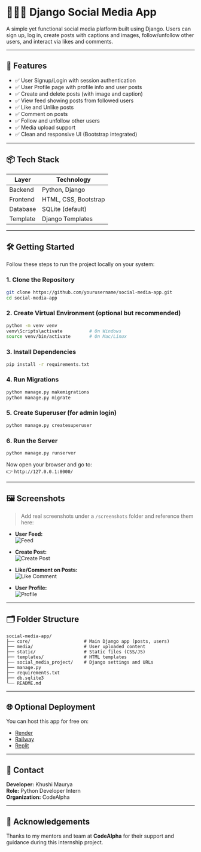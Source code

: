 # 🧑‍🤝‍🧑 Django Social Media App

A simple yet functional social media platform built using Django. Users can sign up, log in, create posts with captions and images, follow/unfollow other users, and interact via likes and comments.

---

## 🚀 Features

- ✅ User Signup/Login with session authentication
- ✅ User Profile page with profile info and user posts
- ✅ Create and delete posts (with image and caption)
- ✅ View feed showing posts from followed users
- ✅ Like and Unlike posts
- ✅ Comment on posts
- ✅ Follow and unfollow other users
- ✅ Media upload support
- ✅ Clean and responsive UI (Bootstrap integrated)

---

## 📦 Tech Stack

| Layer        | Technology           |
|--------------|----------------------|
| Backend      | Python, Django       |
| Frontend     | HTML, CSS, Bootstrap |
| Database     | SQLite (default)     |
| Template     | Django Templates     |

---

## 🛠️ Getting Started

Follow these steps to run the project locally on your system:

### 1. Clone the Repository
```bash
git clone https://github.com/yourusername/social-media-app.git
cd social-media-app
```

### 2. Create Virtual Environment (optional but recommended)
```bash
python -m venv venv
venv\Scripts\activate          # On Windows
source venv/bin/activate       # On Mac/Linux
```

### 3. Install Dependencies
```bash
pip install -r requirements.txt
```

### 4. Run Migrations
```bash
python manage.py makemigrations
python manage.py migrate
```

### 5. Create Superuser (for admin login)
```bash
python manage.py createsuperuser
```

### 6. Run the Server
```bash
python manage.py runserver
```

Now open your browser and go to:  
👉 `http://127.0.0.1:8000/`

---

## 🖼️ Screenshots

> Add real screenshots under a `/screenshots` folder and reference them here:

- **User Feed:**  
  ![Feed](screenshots/feed.png)

- **Create Post:**  
  ![Create Post](screenshots/create_post.png)

- **Like/Comment on Posts:**  
  ![Like Comment](screenshots/interaction.png)

- **User Profile:**  
  ![Profile](screenshots/profile.png)

---

## 🗂️ Folder Structure

```
social-media-app/
├── core/                    # Main Django app (posts, users)
├── media/                   # User uploaded content
├── static/                  # Static files (CSS/JS)
├── templates/               # HTML templates
├── social_media_project/    # Django settings and URLs
├── manage.py
├── requirements.txt
├── db.sqlite3
└── README.md
```

---

## 🌐 Optional Deployment

You can host this app for free on:
- [Render](https://render.com/)
- [Railway](https://railway.app/)
- [Replit](https://replit.com/)

---

## 📧 Contact

**Developer:** Khushi Maurya  
**Role:** Python Developer Intern  
**Organization:** CodeAlpha  

---

## 🤝 Acknowledgements

Thanks to my mentors and team at **CodeAlpha** for their support and guidance during this internship project.
